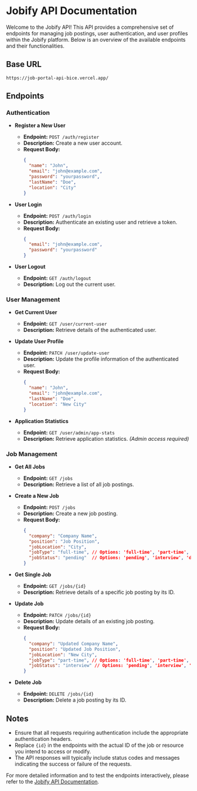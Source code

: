 # Jobify API Documentation

Welcome to the Jobify API! This API provides a comprehensive set of endpoints for managing job postings, user authentication, and user profiles within the Jobify platform. Below is an overview of the available endpoints and their functionalities.

## Base URL

```
https://job-portal-api-bice.vercel.app/
```

## Endpoints

### Authentication

- **Register a New User**

  - **Endpoint:** `POST /auth/register`
  - **Description:** Create a new user account.
  - **Request Body:**
    ```json
    {
      "name": "John",
      "email": "john@example.com",
      "password": "yourpassword",
      "lastName": "Doe",
      "location": "City"
    }
    ```

- **User Login**

  - **Endpoint:** `POST /auth/login`
  - **Description:** Authenticate an existing user and retrieve a token.
  - **Request Body:**
    ```json
    {
      "email": "john@example.com",
      "password": "yourpassword"
    }
    ```

- **User Logout**

  - **Endpoint:** `GET /auth/logout`
  - **Description:** Log out the current user.

### User Management

- **Get Current User**

  - **Endpoint:** `GET /user/current-user`
  - **Description:** Retrieve details of the authenticated user.

- **Update User Profile**

  - **Endpoint:** `PATCH /user/update-user`
  - **Description:** Update the profile information of the authenticated user.
  - **Request Body:**
    ```json
    {
      "name": "John",
      "email": "john@example.com",
      "lastName": "Doe",
      "location": "New City"
    }
    ```

- **Application Statistics**

  - **Endpoint:** `GET /user/admin/app-stats`
  - **Description:** Retrieve application statistics. *(Admin access required)*

### Job Management

- **Get All Jobs**

  - **Endpoint:** `GET /jobs`
  - **Description:** Retrieve a list of all job postings.

- **Create a New Job**

  - **Endpoint:** `POST /jobs`
  - **Description:** Create a new job posting.
  - **Request Body:**
    ```json
    {
      "company": "Company Name",
      "position": "Job Position",
      "jobLocation": "City",
      "jobType": "full-time", // Options: 'full-time', 'part-time', 'remote', 'internship'
      "jobStatus": "pending"  // Options: 'pending', 'interview', 'declined', 'accepted'
    }
    ```

- **Get Single Job**

  - **Endpoint:** `GET /jobs/{id}`
  - **Description:** Retrieve details of a specific job posting by its ID.

- **Update Job**

  - **Endpoint:** `PATCH /jobs/{id}`
  - **Description:** Update details of an existing job posting.
  - **Request Body:**
    ```json
    {
      "company": "Updated Company Name",
      "position": "Updated Job Position",
      "jobLocation": "New City",
      "jobType": "part-time", // Options: 'full-time', 'part-time', 'remote', 'internship'
      "jobStatus": "interview" // Options: 'pending', 'interview', 'declined', 'accepted'
    }
    ```

- **Delete Job**

  - **Endpoint:** `DELETE /jobs/{id}`
  - **Description:** Delete a job posting by its ID.

## Notes

- Ensure that all requests requiring authentication include the appropriate authentication headers.
- Replace `{id}` in the endpoints with the actual ID of the job or resource you intend to access or modify.
- The API responses will typically include status codes and messages indicating the success or failure of the requests.

For more detailed information and to test the endpoints interactively, please refer to the [Jobify API Documentation](https://job-portal-api-bice.vercel.app/).
